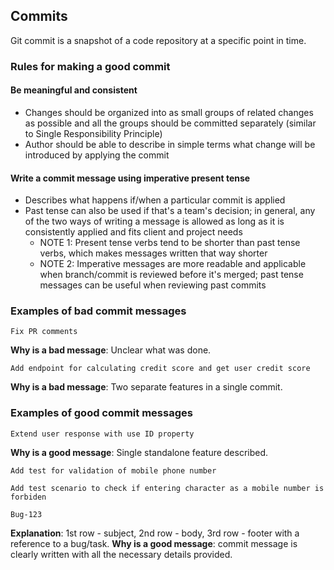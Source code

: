 ## Commits

Git commit is a snapshot of a code repository at a specific point in time.

### Rules for making a good commit

#### Be meaningful and consistent

- Changes should be organized into as small groups of related changes as possible and all the groups should be committed separately (similar to Single Responsibility Principle)
- Author should be able to describe in simple terms what change will be introduced by applying the commit

#### Write a commit message using imperative present tense

- Describes what happens if/when a particular commit is applied
- Past tense can also be used if that's a team's decision; in general, any of the two ways of writing a message is allowed as long as it is consistently applied and fits client and project needs
	- NOTE 1: Present tense verbs tend to be shorter than past tense verbs, which makes messages written that way shorter
 	- NOTE 2: Imperative messages are more readable and applicable when branch/commit is reviewed before it's merged; past tense messages can be useful when reviewing past commits

### Examples of bad commit messages


```
Fix PR comments
```

**Why is a bad message**: Unclear what was done.


```
Add endpoint for calculating credit score and get user credit score
```

**Why is a bad message**: Two separate features in a single commit.


### Examples of good commit messages


```
Extend user response with use ID property
```

**Why is a good message**: Single standalone feature described.


```
Add test for validation of mobile phone number

Add test scenario to check if entering character as a mobile number is forbiden

Bug-123
```

**Explanation**: 1st row - subject, 2nd row - body, 3rd row - footer with a reference to a bug/task.
**Why is a good message**: commit message is clearly written with all the necessary details provided.
